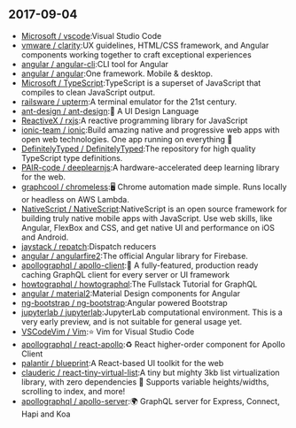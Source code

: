 ## 2017-09-04

* [Microsoft / vscode](https://github.com/Microsoft/vscode):Visual Studio Code
* [vmware / clarity](https://github.com/vmware/clarity):UX guidelines, HTML/CSS framework, and Angular components working together to craft exceptional experiences
* [angular / angular-cli](https://github.com/angular/angular-cli):CLI tool for Angular
* [angular / angular](https://github.com/angular/angular):One framework. Mobile & desktop.
* [Microsoft / TypeScript](https://github.com/Microsoft/TypeScript):TypeScript is a superset of JavaScript that compiles to clean JavaScript output.
* [railsware / upterm](https://github.com/railsware/upterm):A terminal emulator for the 21st century.
* [ant-design / ant-design](https://github.com/ant-design/ant-design):🐜 A UI Design Language
* [ReactiveX / rxjs](https://github.com/ReactiveX/rxjs):A reactive programming library for JavaScript
* [ionic-team / ionic](https://github.com/ionic-team/ionic):Build amazing native and progressive web apps with open web technologies. One app running on everything 🎉
* [DefinitelyTyped / DefinitelyTyped](https://github.com/DefinitelyTyped/DefinitelyTyped):The repository for high quality TypeScript type definitions.
* [PAIR-code / deeplearnjs](https://github.com/PAIR-code/deeplearnjs):A hardware-accelerated deep learning library for the web.
* [graphcool / chromeless](https://github.com/graphcool/chromeless):🖥 Chrome automation made simple. Runs locally or headless on AWS Lambda.
* [NativeScript / NativeScript](https://github.com/NativeScript/NativeScript):NativeScript is an open source framework for building truly native mobile apps with JavaScript. Use web skills, like Angular, FlexBox and CSS, and get native UI and performance on iOS and Android.
* [jaystack / repatch](https://github.com/jaystack/repatch):Dispatch reducers
* [angular / angularfire2](https://github.com/angular/angularfire2):The official Angular library for Firebase.
* [apollographql / apollo-client](https://github.com/apollographql/apollo-client):🚀 A fully-featured, production ready caching GraphQL client for every server or UI framework
* [howtographql / howtographql](https://github.com/howtographql/howtographql):The Fullstack Tutorial for GraphQL
* [angular / material2](https://github.com/angular/material2):Material Design components for Angular
* [ng-bootstrap / ng-bootstrap](https://github.com/ng-bootstrap/ng-bootstrap):Angular powered Bootstrap
* [jupyterlab / jupyterlab](https://github.com/jupyterlab/jupyterlab):JupyterLab computational environment. This is a very early preview, and is not suitable for general usage yet.
* [VSCodeVim / Vim](https://github.com/VSCodeVim/Vim):⭐️ Vim for Visual Studio Code
* [apollographql / react-apollo](https://github.com/apollographql/react-apollo):♻️ React higher-order component for Apollo Client
* [palantir / blueprint](https://github.com/palantir/blueprint):A React-based UI toolkit for the web
* [clauderic / react-tiny-virtual-list](https://github.com/clauderic/react-tiny-virtual-list):A tiny but mighty 3kb list virtualization library, with zero dependencies 💪 Supports variable heights/widths, scrolling to index, and more!
* [apollographql / apollo-server](https://github.com/apollographql/apollo-server):🌍 GraphQL server for Express, Connect, Hapi and Koa
